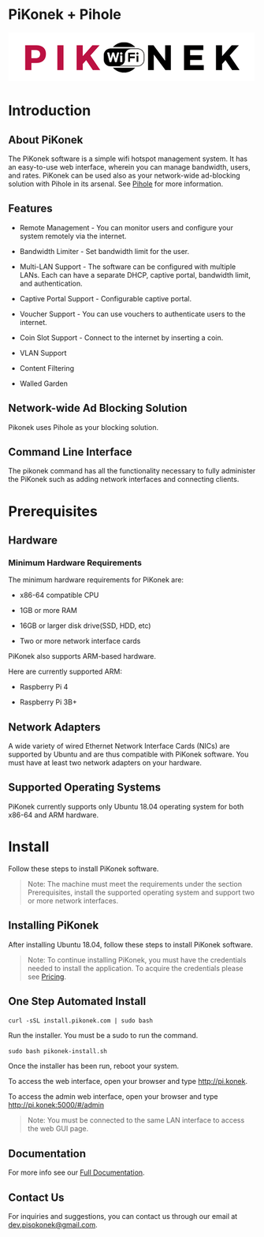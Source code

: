 # PiKonek + Pihole
![pikonek logo](logo.png)
# Introduction
## About PiKonek
The PiKonek software is a simple wifi hotspot management system. It has an easy-to-use web interface, wherein you can manage bandwidth, users, and rates. PiKonek can be used also as your network-wide ad-blocking solution with Pihole in its arsenal. See [Pihole](https://pi-hole.net/) for more information.
​
## Features
- Remote Management - You can monitor users and configure your system remotely via the internet.

- Bandwidth Limiter - Set bandwidth limit for the user.

- Multi-LAN Support - The software can be configured with multiple LANs. Each can have a separate DHCP, captive portal, bandwidth limit, and authentication.

- Captive Portal Support - Configurable captive portal.

- Voucher Support - You can use vouchers to authenticate users to the internet.

- Coin Slot Support - Connect to the internet by inserting a coin.

- VLAN Support

- Content Filtering

- Walled Garden

## Network-wide Ad Blocking Solution
Pikonek uses Pihole as your blocking solution.

## Command Line Interface
The pikonek command has all the functionality necessary to fully administer the PiKonek such as adding network interfaces and connecting clients.

# Prerequisites

## Hardware
### Minimum Hardware Requirements
The minimum hardware requirements for PiKonek are:

- x86-64 compatible CPU

- 1GB or more RAM

- 16GB or larger disk drive(SSD, HDD, etc)

- Two or more network interface cards

PiKonek also supports ARM-based hardware.

Here are currently supported ARM:

- Raspberry Pi 4

- Raspberry Pi 3B+

## Network Adapters
A wide variety of wired Ethernet Network Interface Cards (NICs) are supported by Ubuntu and are thus compatible with PiKonek software. You must have at least two network adapters on your hardware.
​
## Supported Operating Systems
PiKonek currently supports only Ubuntu 18.04 operating system for both x86-64 and ARM hardware.

# Install
Follow these steps to install PiKonek software.

>Note: The machine must meet the requirements under the  section Prerequisites, install the supported operating system and support two or more network interfaces.

## Installing PiKonek
After installing Ubuntu 18.04, follow these steps to install PiKonek software.

>Note: To continue installing PiKonek, you must have the credentials needed to install the application. To acquire the credentials please see [Pricing](https://pikonek.com/buy).

## One Step Automated Install

`curl -sSL install.pikonek.com | sudo bash`

Run the installer. You must be a sudo to run the command.

`sudo bash pikonek-install.sh`

Once the installer has been run, reboot your system.

To access the web interface, open your browser and type http://pi.konek.

To access the admin web interface, open your browser and type http://pi.konek:5000/#/admin

>Note: You must be connected to the same LAN interface to access the web GUI page.

## Documentation
For more info see our [Full Documentation](https://pikonek.gitbook.io/pikonek).

## Contact Us
For inquiries and suggestions, you can contact us through our email at dev.pisokonek@gmail.com.
